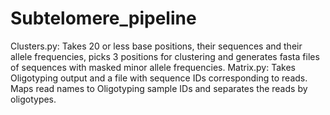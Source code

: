 # Subtelomere_pipeline

Clusters.py: Takes 20 or less base positions, their sequences and their allele frequencies, 
picks 3 positions for clustering and generates fasta files of sequences with masked minor allele frequencies.
Matrix.py: Takes Oligotyping output and a file with sequence IDs corresponding to reads. Maps read names to Oligotyping sample IDs 
and separates the reads by oligotypes.
